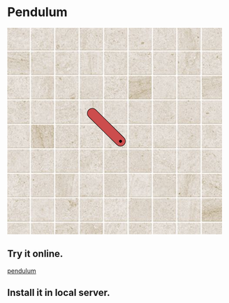 # Pendulum

![pendulum](https://github.com/brakdag/pendulum/raw/main/doc/pendulum.png)

## Try it online.

[pendulum](https://brakdag.github.io/pendulum/)

## Install it in local server.

## 